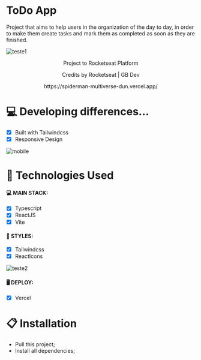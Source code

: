 # ToDo App

Project that aims to help users in the organization of the day to day, in order to make them create tasks and mark them as completed as soon as they are finished.

![teste1](https://user-images.githubusercontent.com/104099580/177633857-ac0cffbf-160c-4a04-af5c-99f3a3f2cadc.png)

<p align="center">Project to Rocketseat Platform</p>

<p align="center">Credits by Rocketseat | GB Dev</p>
<p align="center">https://spiderman-multiverse-dun.vercel.app/</p>

# 💻 Developing differences...

- [x] Built with Tailwindcss
- [x] Responsive Design

![mobile](https://user-images.githubusercontent.com/104099580/177633867-a198e95d-32a4-4125-bea5-62f36e7438cc.png)

# 🚀 Technologies Used

#### 💻 MAIN STACK:
 - [x] Typescript
 - [x] ReactJS
 - [x] Vite

#### 🎨 STYLES:
 - [x] Tailwindcss
 - [x] ReactIcons
 
 ![teste2](https://user-images.githubusercontent.com/104099580/177633864-13a717e2-5273-411f-a3e7-b39314d383e4.png)

#### 🖥 DEPLOY:
 - [x] Vercel

# 📋 Installation
- Pull this project;
- Install all dependencies;
